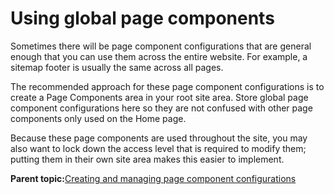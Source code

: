 # Using global page components 

Sometimes there will be page component configurations that are general enough that you can use them across the entire website. For example, a sitemap footer is usually the same across all pages.

The recommended approach for these page component configurations is to create a Page Components area in your root site area. Store global page component configurations here so they are not confused with other page components only used on the Home page.

Because these page components are used throughout the site, you may also want to lock down the access level that is required to modify them; putting them in their own site area makes this easier to implement.

**Parent topic:**[Creating and managing page component configurations ](../ctc/ctc_design_comp_config.md)

